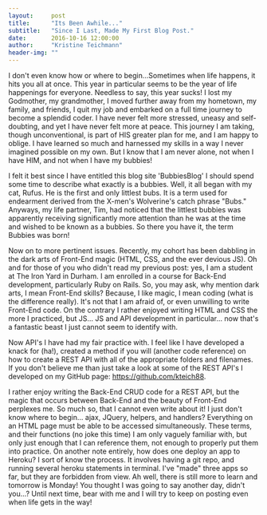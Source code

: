 ```yaml
---
layout:     post
title:      "Its Been Awhile..."
subtitle:   "Since I Last, Made My First Blog Post."
date:       2016-10-16 12:00:00
author:     "Kristine Teichmann"
header-img: ""
---
```


I don't even know how or where to begin...Sometimes when life happens, it hits you all at once. This year in particular seems to be the year of life happenings for everyone.  Needless to say, this year sucks! I lost my Godmother, my grandmother, I moved further away from my hometown, my family, and friends, I quit my job and embarked on a full time journey to become a splendid coder. I have never felt more stressed, uneasy and self-doubting, and yet I have never felt more at peace. This journey I am taking, though unconventional, is part of HIS greater plan for me, and I am happy to oblige. I have learned so much and harnessed my skills in a way I never imagined possible on my own. But I know that I am never alone, not when I have HIM, and not when I have my bubbies!

I felt it best since I have entitled this blog site 'BubbiesBlog' I should spend some time to describe what exactly is a bubbies. Well, it all began with my cat, Rufus. He is the first and only littlest bubs. It is a term used for endearment derived from the X-men's Wolverine's catch phrase "Bubs."  Anyways, my life partner, Tim, had noticed that the littlest bubbies was apparently receiving significantly more attention than he was at the time and wished to be known as a bubbies. So there you have it, the term Bubbies was born!

Now on to more pertinent issues. Recently, my cohort has been dabbling in the dark arts of Front-End magic (HTML, CSS, and the ever devious JS). Oh and for those of you who didn't read my previous post: yes, I am a student at The Iron Yard in Durham. I am enrolled in a course for Back-End development, particularly Ruby on Rails. So, you may ask, why mention dark arts, I mean Front-End skills? Because, I like magic, I mean coding (what is the difference really). It's not that I am afraid of, or even unwilling to write Front-End code. On the contrary I rather enjoyed writing HTML and CSS the more I practiced, but JS... JS and API development in particular... now that's a fantastic beast I just cannot seem to identify with.

Now API's I have had my fair practice with. I feel like I have developed a knack for (ha!), created a method if you will (another code reference) on how to create a REST API with all of the appropriate folders and filenames. If you don't believe me than just take a look at some of the REST API's I developed on my GitHub page: https://github.com/kteich88.

I rather enjoy writing the Back-End CRUD code for a REST API, but the magic that occurs between Back-End and the beauty of Front-End perplexes me. So much so, that I cannot even write about it! I just don't know where to begin... ajax, JQuery, helpers, and handlers? Everything on an HTML page must be able to be accessed simultaneously. These terms, and their functions (no joke this time) I am only vaguely familiar with, but only just enough that I can reference them, not enough to properly put them into practice. On another note entirely, how does one deploy an app to Heroku? I sort of know the process. It involves having a git repo, and running several heroku statements in terminal. I've "made" three apps so far, but they are forbidden from view. Ah well, there is still more to learn and tomorrow is Monday! You thought I was going to say another day, didn't you...? Until next time, bear with me and I will try to keep on posting even when life gets in the way!
